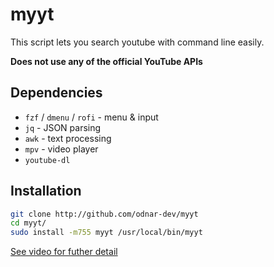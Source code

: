 # myyt

This script lets you search youtube with command line easily.

**Does not use any of the official YouTube APIs**

## Dependencies

- `fzf` / `dmenu` / `rofi` - menu & input 
- `jq` - JSON parsing
- `awk` - text processing
- `mpv` - video player
- `youtube-dl`

## Installation

```sh
git clone http://github.com/odnar-dev/myyt
cd myyt/
sudo install -m755 myyt /usr/local/bin/myyt
```

[See video for futher detail](https://www.youtube.com/watch?v=gghEFDO3Tbc)
